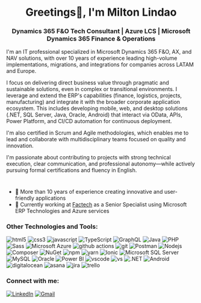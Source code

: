 <h1 align="center">Greetings👋, I'm Milton Lindao</h1>
<h3 align="center">Dynamics 365 F&O Tech Consultant | Azure LCS | Microsoft Dynamics 365 Finance & Operations</h3>
<P>
I'm an IT professional specialized in Microsoft Dynamics 365 F&O, AX, and NAV solutions, with over 10 years of experience leading high-volume implementations, migrations, and integrations for companies across LATAM and Europe.

I focus on delivering direct business value through pragmatic and sustainable solutions, even in complex or transitional environments. I leverage and extend the ERP's capabilities (finance, logistics, projects, manufacturing) and integrate it with the broader corporate application ecosystem. This includes developing mobile, web, and desktop solutions (.NET, SQL Server, Java, Oracle, Android) that interact via OData, APIs, Power Platform, and CI/CD automation for continuous deployment.

I'm also certified in Scrum and Agile methodologies, which enables me to lead and collaborate with multidisciplinary teams focused on quality and innovation.

I'm passionate about contributing to projects with strong technical execution, clear communication, and professional autonomy—while actively pursuing formal certifications and fluency in English.
</P>
<h1></h1> 

- 🚀 More than 10 years of experience creating innovative and user-friendly applications
- 💼 Currently working at [Factech](https://www.factech.tech/) as a Senior Specialist using Microsoft ERP Technologies and Azure services

<h3 align="left">Other Technologies and Tools:</h3>
<p align="left">
   <img alt="html5" src="https://img.shields.io/badge/-HTML5-E34F26?style=flat-square&logo=html5&logoColor=white" />
  <img alt="css3" src="https://img.shields.io/badge/-CSS3-4285f4?style=flat-square&logo=css3&logoColor=white" />
  <!--
   <img alt="javascript" src="https://img.shields.io/badge/-Javascript-323330?style=flat-square&logo=Javascript&logoColor=%23F7DF1E" />
   -->
  <img alt="javascript" src="https://img.shields.io/badge/-Javascript-F7DF1E?style=flat-square&logo=Javascript&logoColor=000" />
  <img alt="TypeScript" src="https://img.shields.io/badge/-TypeScript-007ACC?style=flat-square&logo=typescript&logoColor=white" />
  <img alt="GraphQL" src="https://img.shields.io/badge/-GraphQL-E10098?style=flat-square&logo=graphql&logoColor=white" />
  <img alt="Java" src="https://img.shields.io/badge/-Java-ED8B00?style=flat-square&logo=Java&logoColor=white" />
  <img alt="PHP" src="https://img.shields.io/badge/-php-777BB4?style=flat-square&logo=php&logoColor=white" />
  <img alt="Sass" src="https://img.shields.io/badge/-Sass-CC6699?style=flat-square&logo=sass&logoColor=white" />
  <img alt="Microsoft Azure" src="https://custom-icon-badges.demolab.com/badge/-Microsoft%20Azure-0089D6?style=flat-square&logo=msazure&logoColor=white" />
  <img alt="github actions" src="https://img.shields.io/badge/-Github_Actions-2088FF?style=flat-square&logo=github-actions&logoColor=white" />
  <img alt="git" src="https://img.shields.io/badge/-Git-F05032?style=flat-square&logo=git&logoColor=white" />
  <img alt="Postman" src="https://img.shields.io/badge/-postman-f15d27?style=flat-square&logo=postman&logoColor=white" />
  <img alt="Nodejs" src="https://img.shields.io/badge/-Nodejs-43853d?style=flat-square&logo=Node.js&logoColor=white" />
  <img alt="Composer" src="https://img.shields.io/badge/-Composer-885630?style=flat-square&logo=composer&logoColor=white" />
  <img alt="NuGet" src="https://img.shields.io/badge/-NuGet-004880?style=flat-square&logo=nuget&logoColor=white" />
  <img alt="npm" src="https://img.shields.io/badge/-NPM-CB3837?style=flat-square&logo=npm&logoColor=white" />
  <img alt="yarn" src="https://img.shields.io/badge/-Yarn-2188b6?style=flat-square&logo=yarn&logoColor=white" />  
  <img alt="Ionic" src="https://img.shields.io/badge/-Ionic-3880FF?style=flat-square&logo=Ionic&logoColor=white" />
  <img alt="Microsoft SQL Server" src="https://custom-icon-badges.demolab.com/badge/-Microsoft%20SQL%20Server-CC2927?style=flat-square&logo=mssqlserver-white&logoColor=white" />
  <img alt="MySQL" src="https://img.shields.io/badge/-MySQL-4479A1?style=flat-square&logo=MySQL&logoColor=white" />
  <img alt="Oracle" src="https://custom-icon-badges.demolab.com/badge/-Oracle-F80000?style=flat-square&logo=Oracle&logoColor=white" />
  <img alt="Power BI" src="https://custom-icon-badges.demolab.com/badge/-Power%20BI-F1C912?style=flat-square&logo=Power%20BI&logoColor=white" />  
  <img alt="vscode" src="https://custom-icon-badges.demolab.com/badge/-Visual%20Studio%20Code-0078d7?style=flat-square&logo=Visual%20Studio%20Code&logoColor=white" />
  <img alt="vs" src="https://custom-icon-badges.demolab.com/badge/-Visual%20Studio-5C2D91?style=flat-square&logo=Visual-Studio&logoColor=white" />
  <img alt=".NET" src="https://img.shields.io/badge/-.NET-512BD4?style=flat-square&logo=.NET&logoColor=white" />
  <img alt="Android" src="https://img.shields.io/badge/-Android-3DDC84?style=flat-square&logo=android&logoColor=white" />
  <img alt="digitalocean" src="https://img.shields.io/badge/-DigitalOcean-0167FF?style=flat-square&logo=DigitalOcean&logoColor=white" />
  <img alt="asana" src="https://img.shields.io/badge/-Asana-F06A6A?style=flat-square&logo=Asana&logoColor=white" />
  <img alt="jira" src="https://img.shields.io/badge/-Jira-0052CC?style=flat-square&logo=Jira&logoColor=white" />
  <img alt="trello" src="https://img.shields.io/badge/-Trello-0052CC?style=flat-square&logo=Trello&logoColor=white" />
</p>

<h3 align="left">Connect with me:</h3>
<p align="left">
  <a href="https://www.linkedin.com/in/miltonlindao/" target="_blank"><img alt="LinkedIn" src="https://img.shields.io/badge/linkedin-%230077B5.svg?&style=for-the-badge&logo=linkedin&logoColor=white" /></a>
  <a href="mailto:melv077@gmail.com"><img alt="Gmail" src="https://img.shields.io/badge/-Gmail-ea4335?style=for-the-badge&logo=gmail&logoColor=white" /></a>
</p>

<!--
**miltonlindao/miltonlindao** is a ✨ _special_ ✨ repository because its `README.md` (this file) appears on your GitHub profile.

Here are some ideas to get you started:

- 🔭 I’m currently working on ...
- 🌱 I’m currently learning ...
- 👯 I’m looking to collaborate on ...
- 🤔 I’m looking for help with ...
- 💬 Ask me about ...
- 📫 How to reach me: ...
- 😄 Pronouns: ...
- ⚡ Fun fact: ...
-->
